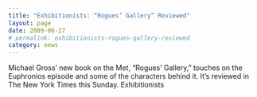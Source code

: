 ```yaml
---
title: "Exhibitionists: “Rogues’ Gallery” Reviewed"
layout: page
date: 2009-06-27
# permalink: exhibitionists-rogues-gallery-reviewed
category: news
---
```

Michael Gross’ new book on the Met, “Rogues’ Gallery,” touches on the Euphronios episode and some of the characters behind it. It’s reviewed in The New York Times this Sunday.
Exhibitionists

